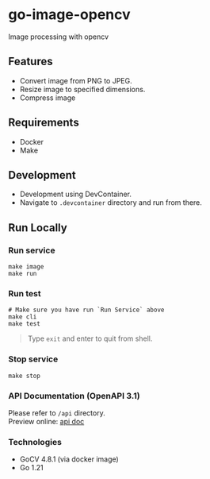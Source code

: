 # go-image-opencv

Image processing with opencv

## Features
- Convert image  from PNG to JPEG.
- Resize image to specified dimensions.
- Compress image

## Requirements

- Docker
- Make

## Development

- Development using DevContainer.
- Navigate to `.devcontainer` directory and run from there.

## Run Locally

### Run service

```shell
make image
make run
```

### Run test

```shell
# Make sure you have run `Run Service` above
make cli
make test
```

> Type `exit` and enter to quit from shell.

### Stop service

```shell
make stop
```

### API Documentation (OpenAPI 3.1)

Please refer to `/api` directory.  
Preview online: [api doc](https://elements-demo.stoplight.io/?spec=https://raw.githubusercontent.com/alfi-repo/go-image-opencv/main/api/api.yaml)

### Technologies

- GoCV 4.8.1 (via docker image)
- Go 1.21